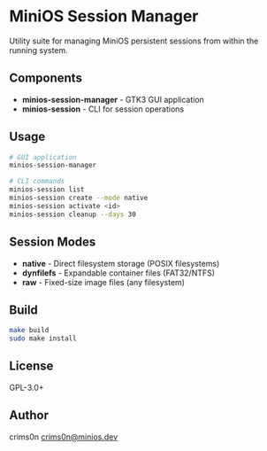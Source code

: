 # MiniOS Session Manager

Utility suite for managing MiniOS persistent sessions from within the running system.

## Components

- **minios-session-manager** - GTK3 GUI application
- **minios-session** - CLI for session operations

## Usage

```bash
# GUI application
minios-session-manager

# CLI commands
minios-session list
minios-session create --mode native
minios-session activate <id>
minios-session cleanup --days 30
```

## Session Modes

- **native** - Direct filesystem storage (POSIX filesystems)
- **dynfilefs** - Expandable container files (FAT32/NTFS)
- **raw** - Fixed-size image files (any filesystem)

## Build

```bash
make build
sudo make install
```

## License

GPL-3.0+

## Author

crims0n <crims0n@minios.dev>